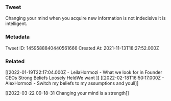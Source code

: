 ### Tweet
Changing your mind when you acquire new information is not indecisive it is intelligent.

### Metadata
Tweet ID: 1459588840440561666
Created At: 2021-11-13T18:27:52.000Z

### Related
[[2022-01-19T22:17:04.000Z - LeilaHormozi - What we look for in Founder CEOs Strong Beliefs Loosely HeldWe want ]]
[[2022-02-18T16:50:17.000Z - AlexHormozi - Switch my beliefs to my assumptions and youll]]

[[2022-03-22 09-18-31 Changing your mind is a strength]]
